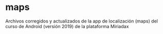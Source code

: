 # maps
Archivos corregidos y actualizados de la app de localización (maps) del curso de Android (versión 2019) de la plataforma Miriadax

